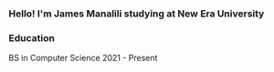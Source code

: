 ### Hello! I'm James Manalili studying at New Era University

### Education
BS in Computer Science
2021 -  Present
